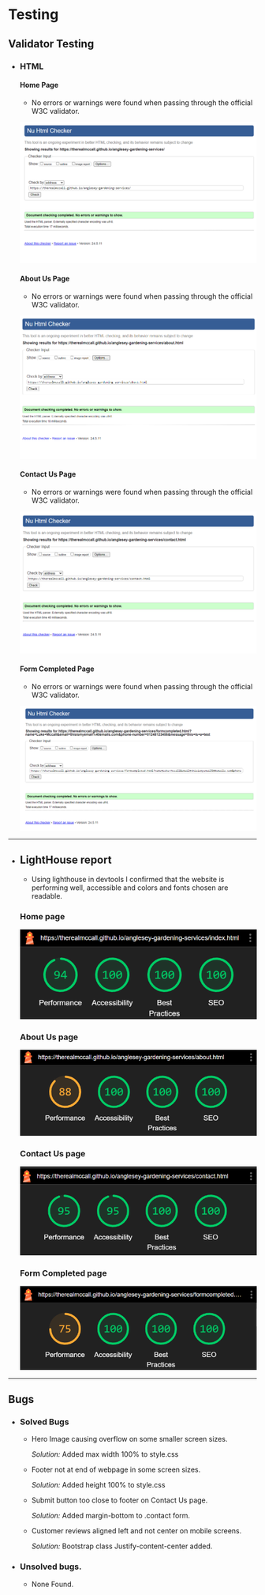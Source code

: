 # Testing

## Validator Testing
+ ### HTML
  #### Home Page
    - No errors or warnings were found when passing through the official W3C validator.

    ![Home Page HTML Validator](documentation/home-page-validator.png)
    
  #### About Us Page
    - No errors or warnings were found when passing through the official W3C validator.

    ![Gallery Page HTML Validator](documentation/about-us-validator.png)

  #### Contact Us Page
    - No errors or warnings were found when passing through the official W3C validator.

    ![Contact Page HTML Validator](documentation/contact-page-validator.png)

  #### Form Completed Page
    - No errors or warnings were found when passing through the official W3C validator.

    ![Form Completed Page](documentation/form-complete-validator.png)

---

+ ## LightHouse report

    - Using lighthouse in devtools I confirmed that the website is performing well, accessible and colors and fonts chosen are readable.
    
  ### Home page

  ![Home Page Lighthouse](documentation/lighthouse-home.png)

  ### About Us page

  ![About Us Page Lighthouse](documentation/lighthouse-about-us.png)

  ### Contact Us page

  ![Contact Us Page Lighthouse](documentation/lighthouse-contact-us.png)

  ### Form Completed page

  ![Response Page Lighthouse](documentation/lighthouse-form-complete.png)

---
## Bugs
+ ### Solved Bugs

    * Hero Image causing overflow on some smaller screen sizes.
    
      *Solution:* Added max width 100% to style.css
    
    * Footer not at end of webpage in some screen sizes.

      *Solution:* Added height 100% to style.css

    * Submit button too close to footer on Contact Us page.

      *Solution:* Added margin-bottom to .contact form.

    * Customer reviews aligned left and not center on mobile screens.

      *Solution:* Bootstrap class Justify-content-center added.

+ ### Unsolved bugs.
  - None Found.
